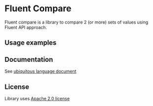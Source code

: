 # Fluent Compare

Fluent compare is a library to compare 2 (or more) sets of values using Fluent API approach.

## Usage examples



## Documentation

See [ubiquitous language document](./docs/UbiquitousLanguage.md)

## License

Library uses [Apache 2.0 license](./LICENSE)